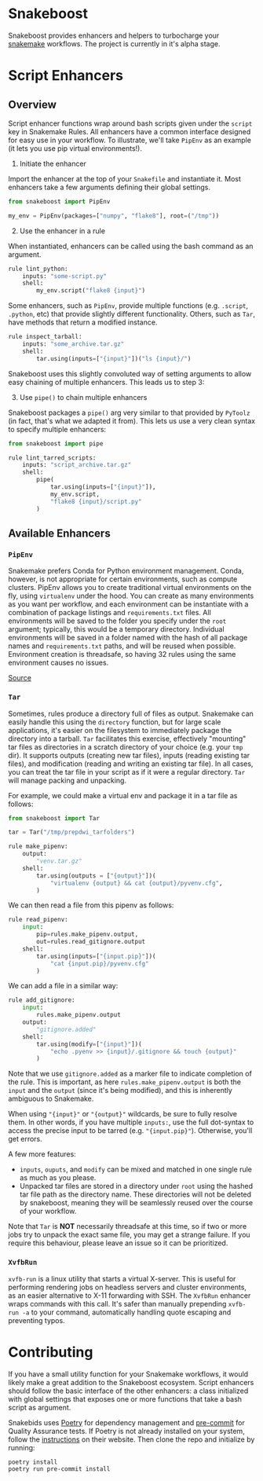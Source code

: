 # Snakeboost

Snakeboost provides enhancers and helpers to turbocharge your [snakemake](https://snakemake.readthedocs.io/en/stable/) workflows.
The project is currently in it's alpha stage.

# Script Enhancers

## Overview

Script enhancer functions wrap around bash scripts given under the `script` key in Snakemake Rules.
All enhancers have a common interface designed for easy use in your workflow.
To illustrate, we'll take `PipEnv` as an example (it lets you use pip virtual environments!).

1. Initiate the enhancer

Import the enhancer at the top of your `Snakefile` and instantiate it.
Most enhancers take a few arguments defining their global settings.

```python
from snakeboost import PipEnv

my_env = PipEnv(packages=["numpy", "flake8"], root=("/tmp"))
```

2. Use the enhancer in a rule

When instantiated, enhancers can be called using the bash command as an argument.

```python
rule lint_python:
    inputs: "some-script.py"
    shell:
        my_env.script("flake8 {input}")
```

Some enhancers, such as `PipEnv`, provide multiple functions (e.g. `.script`, `.python`, etc) that provide slightly different functionality.
Others, such as `Tar`, have methods that return a modified instance.

```python
rule inspect_tarball:
    inputs: "some_archive.tar.gz"
    shell:
        tar.using(inputs=["{input}"])("ls {input}/")
```

Snakeboost uses this slightly convoluted way of setting arguments to allow easy chaining of multiple enhancers.
This leads us to step 3:

3. Use `pipe()` to chain multiple enhancers

Snakeboost packages a `pipe()` arg very similar to that provided by `PyToolz` (in fact, that's what we adapted it from).
This lets us use a very clean syntax to specify multiple enhancers:

```python
from snakeboost import pipe

rule lint_tarred_scripts:
    inputs: "script_archive.tar.gz"
    shell:
        pipe(
            tar.using(inputs=["{input}"]),
            my_env.script,
            "flake8 {input}/script.py"
        )
```

## Available Enhancers

### `PipEnv`

Snakemake prefers Conda for Python environment management.
Conda, however, is not appropriate for certain environments, such as compute clusters.
PipEnv allows you to create traditional virtual environments on the fly, using `virtualenv` under the hood.
You can create as many environments as you want per workflow, and each environment can be instantiate with a combination of package listings and `requirements.txt` files.
All environments will be saved to the folder you specify under the `root` argument; typically, this would be a temporary directory.
Individual environments will be saved in a folder named with the hash of all package names and `requirements.txt` paths, and will be reused when possible.
Environment creation is threadsafe, so having 32 rules using the same environment causes no issues.

[Source](snakeboost/pipenv.py)

### `Tar`

Sometimes, rules produce a directory full of files as output.
Snakemake can easily handle this using the `directory` function, but for large scale applications, it's easier on the filesystem to immediately package the directory into a tarball.
`Tar` facilitates this exercise, effectively "mounting" tar files as directories in a scratch directory of your choice (e.g. your `tmp` dir).
It supports outputs (creating new tar files), inputs (reading existing tar files), and modification (reading and writing an existing tar file).
In all cases, you can treat the tar file in your script as if it were a regular directory.
`Tar` will manage packing and unpacking.

For example, we could make a virtual env and package it in a tar file as follows:

```python
from snakeboost import Tar

tar = Tar("/tmp/prepdwi_tarfolders")

rule make_pipenv:
    output:
        "venv.tar.gz"
    shell:
        tar.using(outputs = ["{output}"])(
            "virtualenv {output} && cat {output}/pyvenv.cfg",
        )
```

We can then read a file from this pipenv as follows:

```python
rule read_pipenv:
    input:
        pip=rules.make_pipenv.output,
        out=rules.read_gitignore.output
    shell:
        tar.using(inputs=["{input.pip}"])(
            "cat {input.pip}/pyvenv.cfg"
        )
```

We can add a file in a similar way:

```python
rule add_gitignore:
    input:
        rules.make_pipenv.output
    output:
        "gitignore.added"
    shell:
        tar.using(modify=["{input}"])(
            "echo .pyenv >> {input}/.gitignore && touch {output}"
        )
```

Note that we use `gitignore.added` as a marker file to indicate completion of the rule.
This is important, as here `rules.make_pipenv.output` is both the `input` and the `output` (since it's being modified), and this is inherently ambiguous to Snakemake.

When using `"{input}"` or `"{output}"` wildcards, be sure to fully resolve them.
In other words, if you have multiple `inputs:`, use the full dot-syntax to access the precise input to be tarred (e.g. `"{input.pip}"`).
Otherwise, you'll get errors.

A few more features:
* `inputs`, `ouputs`, and `modify` can be mixed and matched in one single rule as much as you please.
* Unpacked tar files are stored in a directory under `root` using the hashed tar file path as the directory name.
  These directories will not be deleted by snakeboost, meaning they will be seamlessly reused over the course of your workflow.

Note that `Tar` is **NOT** necessarily threadsafe at this time, so if two or more jobs try to unpack the exact same file, you may get a strange failure.
If you require this behaviour, please leave an issue so it can be prioritized.

### `XvfbRun`

`xvfb-run` is a linux utility that starts a virtual X-server.
This is useful for performing rendering jobs on headless servers and cluster environments, as an easier alternative to X-11 forwarding with SSH.
The `XvfbRun` enhancer wraps commands with this call.
It's safer than manually prepending `xvfb-run -a` to your command, automatically handling quote escaping and preventing typos.

# Contributing

If you have a small utility function for your Snakemake workflows, it would likely make a great addition to the Snakeboost ecosystem.
Script enhancers should follow the basic interface of the other enhancers: a class initialized with global settings that exposes one or more functions that take a bash script as argument.

Snakebids uses [Poetry](https://python-poetry.org/) for dependency management and [pre-commit](https://pre-commit.com/) for Quality Assurance tests.
If Poetry is not already installed on your system, follow the [instructions](https://python-poetry.org/docs/master/) on their website.
Then clone the repo and initialize by running:

```bash
poetry install
poetry run pre-commit install
```


